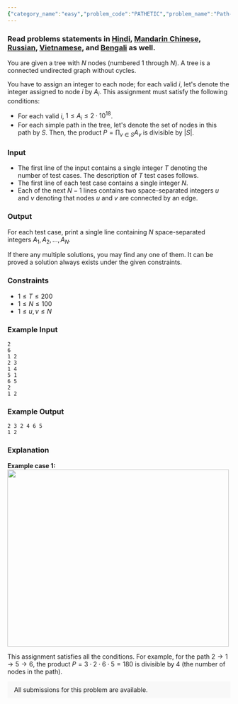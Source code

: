 ```yaml
---
{"category_name":"easy","problem_code":"PATHETIC","problem_name":"Path-etic Products","problemComponents":{"constraints":"","constraintsState":false,"subtasks":"","subtasksState":false,"inputFormat":"","inputFormatState":false,"outputFormat":"","outputFormatState":false,"sampleTestCases":{}},"video_editorial_url":"","languages_supported":{"0":"CPP14","1":"C","2":"JAVA","3":"PYTH 3.6","4":"CPP17","5":"PYTH","6":"PYP3","7":"CS2","8":"ADA","9":"PYPY","10":"TEXT","11":"PAS fpc","12":"NODEJS","13":"RUBY","14":"PHP","15":"GO","16":"HASK","17":"TCL","18":"PERL","19":"SCALA","20":"LUA","21":"kotlin","22":"BASH","23":"JS","24":"LISP sbcl","25":"rust","26":"PAS gpc","27":"BF","28":"CLOJ","29":"R","30":"D","31":"CAML","32":"FORT","33":"ASM","34":"swift","35":"FS","36":"WSPC","37":"LISP clisp","38":"SQL","39":"SCM guile","40":"PERL6","41":"ERL","42":"CLPS","43":"ICK","44":"NICE","45":"PRLG","46":"ICON","47":"COB","48":"SCM chicken","49":"PIKE","50":"SCM qobi","51":"ST","52":"SQLQ","53":"NEM"},"max_timelimit":1,"source_sizelimit":50000,"problem_author":"sjshohag","problem_tester":"","date_added":"9-07-2020","tags":{"0":"bipartite","1":"cook120","2":"easy","3":"prime","4":"rajarshi_basu","5":"sjshohag","6":"trees"},"problem_difficulty_level":"Easy-Medium","best_tag":"Prime Factorization","editorial_url":"https://discuss.codechef.com/problems/PATHETIC","time":{"view_start_date":1595183402,"submit_start_date":1595183402,"visible_start_date":1595183402,"end_date":1735669800},"is_direct_submittable":false,"problemDiscussURL":"https://discuss.codechef.com/search?q=PATHETIC","is_proctored":false,"visitedContests":{},"layout":"problem"}
---
```

### Read problems statements in [Hindi](https://www.codechef.com/download/translated/COOK120/hindi/PATHETIC.pdf), [Mandarin Chinese](https://www.codechef.com/download/translated/COOK120/mandarin/PATHETIC.pdf), [Russian](https://www.codechef.com/download/translated/COOK120/russian/PATHETIC.pdf), [Vietnamese](https://www.codechef.com/download/translated/COOK120/vietnamese/PATHETIC.pdf), and [Bengali](https://www.codechef.com/download/translated/COOK120/bengali/PATHETIC.pdf) as well.

You are given a tree with $N$ nodes (numbered $1$ through $N$). A tree is a connected undirected graph without cycles.

You have to assign an integer to each node; for each valid $i$, let's denote the integer assigned to node $i$ by $A_i$. This assignment must satisfy the following conditions:
- For each valid $i$, $1 \le A_i \le 2 \cdot 10^{18}$.
- For each simple path in the tree, let's denote the set of nodes in this path by $S$. Then, the product $P = \prod_{v \in S} A_v$ is divisible by $|S|$.

### Input
- The first line of the input contains a single integer $T$ denoting the number of test cases. The description of $T$ test cases follows.
- The first line of each test case contains a single integer $N$.
- Each of the next $N-1$ lines contains two space-separated integers $u$ and $v$ denoting that nodes $u$ and $v$ are connected by an edge.

### Output
For each test case, print a single line containing $N$ space-separated integers $A_1, A_2, \ldots, A_N$.

If there any multiple solutions, you may find any one of them. It can be proved a solution always exists under the given constraints.

### Constraints
- $1 \le T \le 200$
- $1 \le N \le 100$
- $1 \le u, v \le N$

### Example Input
```
2
6
1 2
2 3
1 4
5 1
6 5
2
1 2
```

### Example Output
```
2 3 2 4 6 5
1 2
```

### Explanation
**Example case 1:**
<img src = "https://codechef_shared.s3.amazonaws.com/download/Images/COOK120/tree.png" width = "500" height = "400">

This assignment satisfies all the conditions. For example, for the path $2 \rightarrow 1 \rightarrow 5 \rightarrow 6$, the product $P = 3 \cdot 2 \cdot 6 \cdot 5 = 180$ is divisible by $4$ (the number of nodes in the path).

<aside style='background: #f8f8f8;padding: 10px 15px;'><div>All submissions for this problem are available.</div></aside>